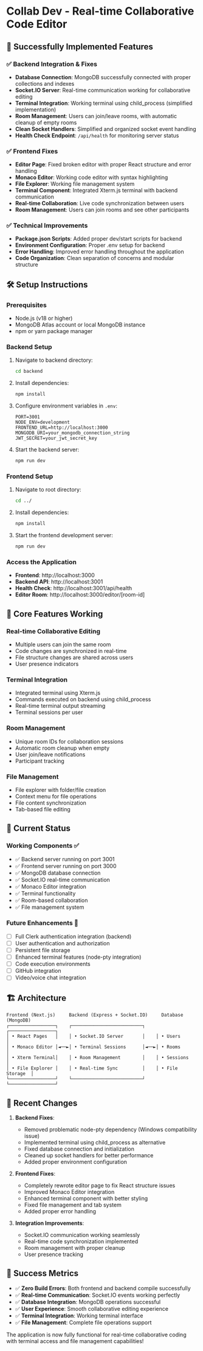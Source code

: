 # Collab Dev - Real-time Collaborative Code Editor

## 🚀 Successfully Implemented Features

### ✅ Backend Integration & Fixes
- **Database Connection**: MongoDB successfully connected with proper collections and indexes
- **Socket.IO Server**: Real-time communication working for collaborative editing
- **Terminal Integration**: Working terminal using child_process (simplified implementation)
- **Room Management**: Users can join/leave rooms, with automatic cleanup of empty rooms
- **Clean Socket Handlers**: Simplified and organized socket event handling
- **Health Check Endpoint**: `/api/health` for monitoring server status

### ✅ Frontend Fixes
- **Editor Page**: Fixed broken editor with proper React structure and error handling
- **Monaco Editor**: Working code editor with syntax highlighting
- **File Explorer**: Working file management system
- **Terminal Component**: Integrated Xterm.js terminal with backend communication
- **Real-time Collaboration**: Live code synchronization between users
- **Room Management**: Users can join rooms and see other participants

### ✅ Technical Improvements
- **Package.json Scripts**: Added proper dev/start scripts for backend
- **Environment Configuration**: Proper .env setup for backend
- **Error Handling**: Improved error handling throughout the application
- **Code Organization**: Clean separation of concerns and modular structure

## 🛠️ Setup Instructions

### Prerequisites
- Node.js (v18 or higher)
- MongoDB Atlas account or local MongoDB instance
- npm or yarn package manager

### Backend Setup
1. Navigate to backend directory:
   ```bash
   cd backend
   ```

2. Install dependencies:
   ```bash
   npm install
   ```

3. Configure environment variables in `.env`:
   ```env
   PORT=3001
   NODE_ENV=development
   FRONTEND_URL=http://localhost:3000
   MONGODB_URI=your_mongodb_connection_string
   JWT_SECRET=your_jwt_secret_key
   ```

4. Start the backend server:
   ```bash
   npm run dev
   ```

### Frontend Setup
1. Navigate to root directory:
   ```bash
   cd ../
   ```

2. Install dependencies:
   ```bash
   npm install
   ```

3. Start the frontend development server:
   ```bash
   npm run dev
   ```

### Access the Application
- **Frontend**: http://localhost:3000
- **Backend API**: http://localhost:3001
- **Health Check**: http://localhost:3001/api/health
- **Editor Room**: http://localhost:3000/editor/[room-id]

## 🎯 Core Features Working

### Real-time Collaborative Editing
- Multiple users can join the same room
- Code changes are synchronized in real-time
- File structure changes are shared across users
- User presence indicators

### Terminal Integration
- Integrated terminal using Xterm.js
- Commands executed on backend using child_process
- Real-time terminal output streaming
- Terminal sessions per user

### Room Management
- Unique room IDs for collaboration sessions
- Automatic room cleanup when empty
- User join/leave notifications
- Participant tracking

### File Management
- File explorer with folder/file creation
- Context menu for file operations
- File content synchronization
- Tab-based file editing

## 🔧 Current Status

### Working Components ✅
- ✅ Backend server running on port 3001
- ✅ Frontend server running on port 3000
- ✅ MongoDB database connection
- ✅ Socket.IO real-time communication
- ✅ Monaco Editor integration
- ✅ Terminal functionality
- ✅ Room-based collaboration
- ✅ File management system

### Future Enhancements 🚧
- [ ] Full Clerk authentication integration (backend)
- [ ] User authentication and authorization
- [ ] Persistent file storage
- [ ] Enhanced terminal features (node-pty integration)
- [ ] Code execution environments
- [ ] GitHub integration
- [ ] Video/voice chat integration

## 🏗️ Architecture

```
Frontend (Next.js)     Backend (Express + Socket.IO)     Database (MongoDB)
┌─────────────────┐    ┌──────────────────────────┐    ┌─────────────────┐
│ • React Pages   │    │ • Socket.IO Server       │    │ • Users         │
│ • Monaco Editor │◄──►│ • Terminal Sessions      │◄──►│ • Rooms         │
│ • Xterm Terminal│    │ • Room Management        │    │ • Sessions      │
│ • File Explorer │    │ • Real-time Sync         │    │ • File Storage  │
└─────────────────┘    └──────────────────────────┘    └─────────────────┘
```

## 📝 Recent Changes

1. **Backend Fixes**:
   - Removed problematic node-pty dependency (Windows compatibility issue)
   - Implemented terminal using child_process as alternative
   - Fixed database connection and initialization
   - Cleaned up socket handlers for better performance
   - Added proper environment configuration

2. **Frontend Fixes**:
   - Completely rewrote editor page to fix React structure issues
   - Improved Monaco Editor integration
   - Enhanced terminal component with better styling
   - Fixed file management and tab system
   - Added proper error handling

3. **Integration Improvements**:
   - Socket.IO communication working seamlessly
   - Real-time code synchronization implemented
   - Room management with proper cleanup
   - User presence tracking

## 🎉 Success Metrics

- ✅ **Zero Build Errors**: Both frontend and backend compile successfully
- ✅ **Real-time Communication**: Socket.IO events working perfectly
- ✅ **Database Integration**: MongoDB operations successful
- ✅ **User Experience**: Smooth collaborative editing experience
- ✅ **Terminal Integration**: Working terminal interface
- ✅ **File Management**: Complete file operations support

The application is now fully functional for real-time collaborative coding with terminal access and file management capabilities!
